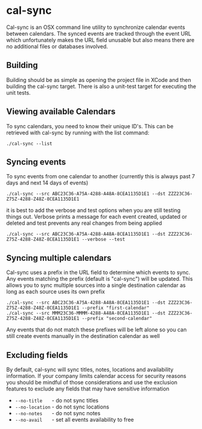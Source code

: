 # cal-sync

Cal-sync is an OSX command line utility to synchronize calendar events between calendars. The synced events are tracked through the event 
URL which unfortunately makes the URL field unusable but also means there are no additional files or databases involved.

## Building
Building should be as simple as opening the project file in XCode and then building the cal-sync target. There is also a 
unit-test target for executing the unit tests.
## Viewing available Calendars
To sync calendars, you need to know their unique ID's. This can be retrieved with cal-sync by running with the list command:
```{shell}
./cal-sync --list
```
## Syncing events
To sync events from one calendar to another (currently this is always past 7 days and next 14 days of events)
```{shell}
./cal-sync --src ABC23C36-A75A-4288-A48A-8CEA1135D1E1 --dst ZZZ23C36-Z75Z-4288-Z48Z-8CEA1135D1E1 
```
it is best to add the verbose and test options when you are still testing things out. Verbose prints a message for each event created, updated 
or deleted and test prevents any real changes from being applied
```{shell}
./cal-sync --src ABC23C36-A75A-4288-A48A-8CEA1135D1E1 --dst ZZZ23C36-Z75Z-4288-Z48Z-8CEA1135D1E1 --verbose --test 
```
## Syncing multiple calendars
Cal-sync uses a prefix in the URL field to determine which events to sync. Any events matching the prefix (default is "cal-sync") will be updated. 
This allows you to sync multiple sources into a single destination calendar as long as each source uses its own prefix
```{shell}
./cal-sync --src ABC23C36-A75A-4288-A48A-8CEA1135D1E1 --dst ZZZ23C36-Z75Z-4288-Z48Z-8CEA1135D1E1 --prefix "first-calendar"
./cal-sync --src MMM23C36-MMMM-4288-A48A-8CEA1135D1E1 --dst ZZZ23C36-Z75Z-4288-Z48Z-8CEA1135D1E1 --prefix "second-calendar"
```
Any events that do not match these prefixes will be left alone so you can still create events manually in the destination calendar as well

## Excluding fields
By default, cal-sync will sync titles, notes, locations and availability information. If your company limits calendar access for security 
reasons you should be mindful of those considerations and use the exclusion features to exclude any fields that may have sensitive information

* `--no-title   ` - do not sync titles
* `--no-location` - do not sync locations
* `--no-notes   ` - do not sync notes
* `--no-avail   ` - set all events availability to free
